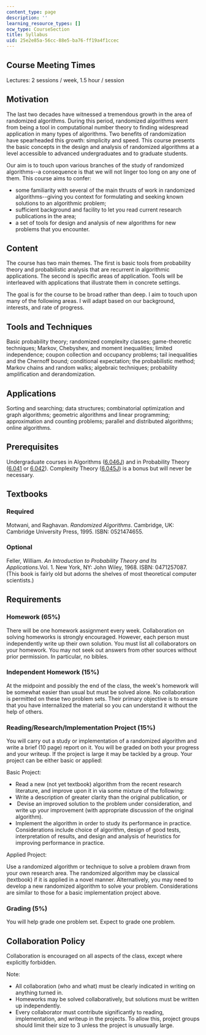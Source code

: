 ```yaml
---
content_type: page
description: ''
learning_resource_types: []
ocw_type: CourseSection
title: Syllabus
uid: 25e2e85a-56cc-88e5-ba76-ff19a4f1ccec
---
```


Course Meeting Times
--------------------

Lectures: 2 sessions / week, 1.5 hour / session

Motivation
----------

The last two decades have witnessed a tremendous growth in the area of randomized algorithms. During this period, randomized algorithms went from being a tool in computational number theory to finding widespread application in many types of algorithms. Two benefits of randomization have spearheaded this growth: simplicity and speed. This course presents the basic concepts in the design and analysis of randomized algorithms at a level accessible to advanced undergraduates and to graduate students.

Our aim is to touch upon various branches of the study of randomized algorithms--a consequence is that we will not linger too long on any one of them. This course aims to confer:

*   some familiarity with several of the main thrusts of work in randomized algorithms--giving you context for formulating and seeking known solutions to an algorithmic problem;
*   sufficient background and facility to let you read current research publications in the area;
*   a set of tools for design and analysis of new algorithms for new problems that you encounter.

Content
-------

The course has two main themes. The first is basic tools from probability theory and probabilistic analysis that are recurrent in algorithmic applications. The second is specific areas of application. Tools will be interleaved with applications that illustrate them in concrete settings.

The goal is for the course to be broad rather than deep. I aim to touch upon many of the following areas. I will adapt based on our background, interests, and rate of progress.

Tools and Techniques
--------------------

Basic probability theory; randomized complexity classes; game-theoretic techniques; Markov, Chebyshev, and moment inequalities; limited independence; coupon collection and occupancy problems; tail inequalities and the Chernoff bound; conditional expectation; the probabilistic method; Markov chains and random walks; algebraic techniques; probability amplification and derandomization.

Applications
------------

Sorting and searching; data structures; combinatorial optimization and graph algorithms; geometric algorithms and linear programming; approximation and counting problems; parallel and distributed algorithms; online algorithms.

Prerequisites
-------------

Undergraduate courses in Algorithms ([6.046J](/courses/6-046j-introduction-to-algorithms-sma-5503-fall-2005)) and in Probability Theory ([6.041](/courses/6-041-probabilistic-systems-analysis-and-applied-probability-fall-2010) or [6.042](/courses/6-042j-mathematics-for-computer-science-fall-2010)). Complexity Theory ([6.045J](/courses/6-045j-automata-computability-and-complexity-spring-2011)) is a bonus but will never be necessary.

Textbooks
---------

### Required

Motwani, and Raghavan. _Randomized Algorithms_. Cambridge, UK: Cambridge University Press, 1995. ISBN: 0521474655.

### Optional

Feller, William. _An Introduction to Probability Theory and Its Applications_.Vol. 1. New York, NY: John Wiley, 1968. ISBN: 0471257087. (This book is fairly old but adorns the shelves of most theoretical computer scientists.)

Requirements
------------

### Homework (65%)

There will be one homework assignment every week. Collaboration on solving homeworks is strongly encouraged. However, each person must independently write up their own solution. You must list all collaborators on your homework. You may not seek out answers from other sources without prior permission. In particular, no bibles.

### Independent Homework (15%)

At the midpoint and possibly the end of the class, the week's homework will be somewhat easier than usual but must be solved alone. No collaboration is permitted on these two problem sets. Their primary objective is to ensure that you have internalized the material so you can understand it without the help of others.

### Reading/Research/Implementation Project (15%)

You will carry out a study or implementation of a randomized algorithm and write a brief (10 page) report on it. You will be graded on both your progress and your writeup. If the project is large it may be tackled by a group. Your project can be either basic or applied:

Basic Project:

*   Read a new (not yet textbook) algorithm from the recent research literature, and improve upon it in via some mixture of the following:
*   Write a description of greater clarity than the original publication, or
*    Devise an improved solution to the problem under consideration, and write up your improvement (with appropriate discussion of the original algorithm).
*   Implement the algorithm in order to study its performance in practice. Considerations include choice of algorithm, design of good tests, interpretation of results, and design and analysis of heuristics for improving performance in practice.

Applied Project:

Use a randomized algorithm or technique to solve a problem drawn from your own research area. The randomized algorithm may be classical (textbook) if it is applied in a novel manner. Alternatively, you may need to develop a new randomized algorithm to solve your problem. Considerations are similar to those for a basic implementation project above.

### Grading (5%)

You will help grade one problem set. Expect to grade one problem.

Collaboration Policy
--------------------

Collaboration is encouraged on all aspects of the class, except where explicitly forbidden.

Note:

*   All collaboration (who and what) must be clearly indicated in writing on anything turned in.
*   Homeworks may be solved collaboratively, but solutions must be written up independently.
*   Every collaborator must contribute significantly to reading, implementation, and writeup in the projects. To allow this, project groups should limit their size to 3 unless the project is unusually large.